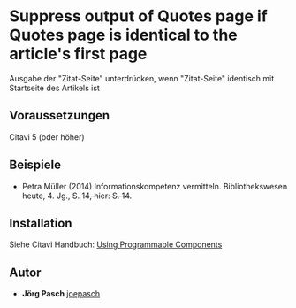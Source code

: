 # Suppress output of Quotes page if Quotes page is identical to the article's first page
Ausgabe der "Zitat-Seite" unterdrücken, wenn "Zitat-Seite" identisch mit Startseite des Artikels ist

## Voraussetzungen
Citavi 5 (oder höher)

## Beispiele

- Petra Müller (2014) Informationskompetenz vermitteln. Bibliothekswesen heute, 4. Jg., S. 14~~, hier: S. 14~~.

## Installation
Siehe Citavi Handbuch: [Using Programmable Components](https://www.citavi.com/programmable_components)

## Autor

* **Jörg Pasch** [joepasch](https://github.com/joepasch)
